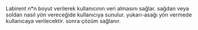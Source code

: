 Labirent n*n boyut verilerek kullanıcının veri almasını sağlar.
sağdan veya soldan nasıl yön vereceğide kullanıcıya sunulur.
yukarı-asağı yön vermede kullanıcaya verilecektir.
sonra çözüm sağlanır.
